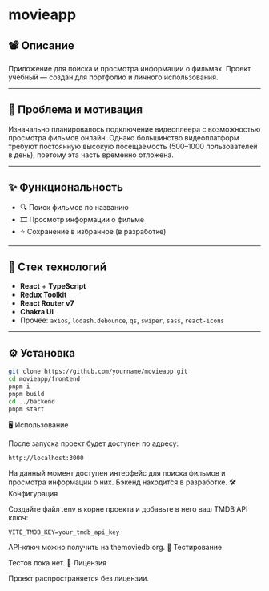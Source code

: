 # movieapp

## 📽️ Описание

Приложение для поиска и просмотра информации о фильмах. Проект учебный — создан для портфолио и личного использования.

---

## 🤔 Проблема и мотивация

Изначально планировалось подключение видеоплеера с возможностью просмотра фильмов онлайн. Однако большинство видеоплатформ требуют постоянную высокую посещаемость (500–1000 пользователей в день), поэтому эта часть временно отложена.

---

## ✨ Функциональность

- 🔍 Поиск фильмов по названию  
- 🎞️ Просмотр информации о фильме  
- ⭐ Сохранение в избранное (в разработке)

---

## 🧰 Стек технологий

- **React** + **TypeScript**
- **Redux Toolkit**
- **React Router v7**
- **Chakra UI**
- Прочее: `axios`, `lodash.debounce`, `qs`, `swiper`, `sass`, `react-icons`

---

## ⚙️ Установка

```bash
git clone https://github.com/yourname/movieapp.git
cd movieapp/frontend
pnpm i
pnpm build
cd ../backend
pnpm start
```
🖥️ Использование

После запуска проект будет доступен по адресу:
```
http://localhost:3000
```
На данный момент доступен интерфейс для поиска фильмов и просмотра информации о них. Бэкенд находится в разработке.
🛠️ Конфигурация

Создайте файл .env в корне проекта и добавьте в него ваш TMDB API ключ:
```
VITE_TMDB_KEY=your_tmdb_api_key
```
API‑ключ можно получить на themoviedb.org.
🧪 Тестирование

Тестов пока нет.
📄 Лицензия

Проект распространяется без лицензии.
